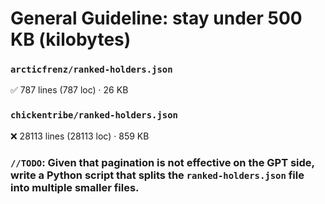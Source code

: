 # General Guideline: stay under 500 KB (kilobytes)

### `arcticfrenz/ranked-holders.json`

✅ 787 lines (787 loc) · 26 KB


### `chickentribe/ranked-holders.json`

❌ 28113 lines (28113 loc) · 859 KB

### `//TODO`: Given that pagination is not effective on the GPT side, write a Python script that splits the `ranked-holders.json` file into multiple smaller files.
